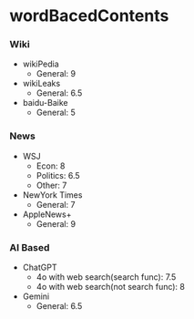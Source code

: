 # wordBacedContents
### Wiki
- wikiPedia
    - General: 9
- wikiLeaks
    - General: 6.5
- baidu-Baike
    - General: 5
### News
- WSJ
    - Econ: 8
    - Politics: 6.5
    - Other: 7
- NewYork Times
    - General: 7
- AppleNews+
    - General: 9
### AI Based
- ChatGPT
    - 4o with web search(search func): 7.5
    - 4o with web search(not search func): 8
- Gemini
    - General: 6.5
